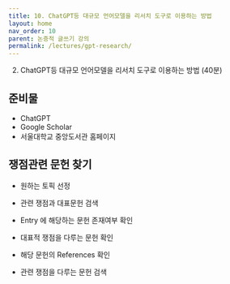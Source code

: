 ```yaml
---
title: 10. ChatGPT등 대규모 언어모델을 리서치 도구로 이용하는 방법
layout: home
nav_order: 10
parent: 논증적 글쓰기 강의
permalink: /lectures/gpt-research/
---
```


2. ChatGPT등 대규모 언어모델을 리서치 도구로 이용하는 방법 (40분)

## 준비물

- ChatGPT
- Google Scholar
- 서울대학교 중앙도서관 홈페이지

## 쟁점관련 문헌 찾기

- 원하는 토픽 선정
- 관련 쟁점과 대표문헌 검색
- Entry 에 해당하는 문헌 존재여부 확인
- 대표적 쟁점을 다루는 문헌 확인
- 해당 문헌의 References 확인

- 관련 쟁점을 다루는 문헌 검색


